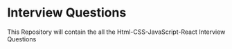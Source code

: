 # Interview Questions
This Repository will contain the all the Html-CSS-JavaScript-React Interview Questions
